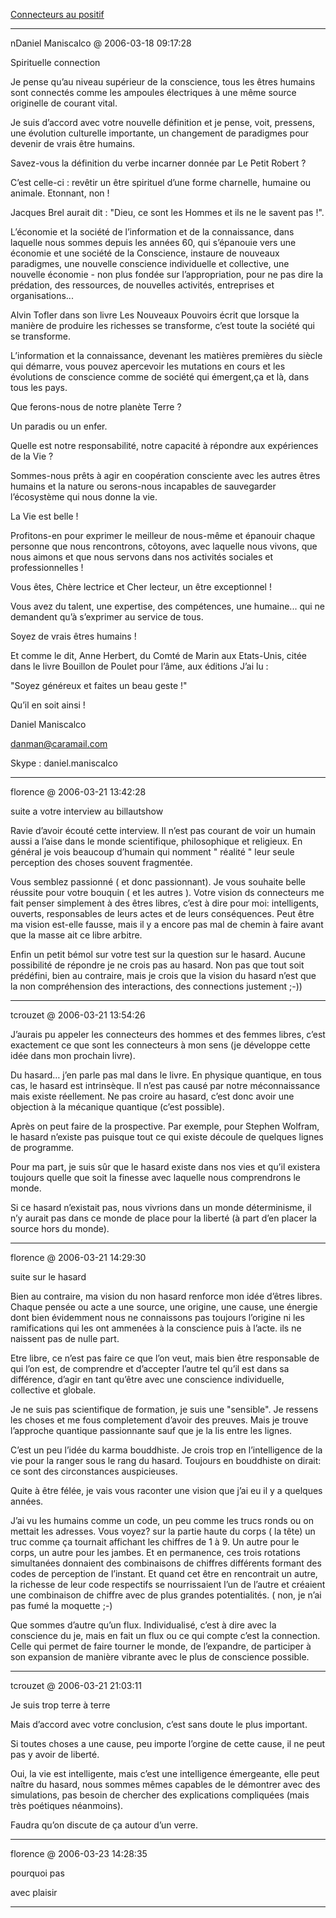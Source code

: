 [Connecteurs au positif](../../../2006/3/connecteurs-au-positif.md)

---
nDaniel Maniscalco @ 2006-03-18 09:17:28

Spirituelle connection

Je pense qu’au niveau supérieur de la conscience, tous les êtres humains sont connectés comme les ampoules électriques à une même source originelle de courant vital.

Je suis d’accord avec votre nouvelle définition et je pense, voit, pressens, une évolution culturelle importante, un changement de paradigmes pour devenir de vrais être humains.

Savez-vous la définition du verbe incarner donnée par Le Petit Robert ?

C’est celle-ci : revêtir un être spirituel d’une forme charnelle, humaine ou animale. Etonnant, non !

Jacques Brel aurait dit : "Dieu, ce sont les Hommes et ils ne le savent pas !".

L’économie et la société de l’information et de la connaissance, dans laquelle nous sommes depuis les années 60, qui s’épanouie vers une économie et une société de la Conscience, instaure de nouveaux paradigmes, une nouvelle conscience individuelle et collective, une nouvelle économie - non plus fondée sur l’appropriation, pour ne pas dire la prédation, des ressources, de nouvelles activités, entreprises et organisations...

Alvin Tofler dans son livre Les Nouveaux Pouvoirs écrit que lorsque la manière de produire les richesses se transforme, c’est toute la société qui se transforme.

L’information et la connaissance, devenant les matières premières du siècle qui démarre, vous pouvez apercevoir les mutations en cours et les évolutions de conscience comme de société qui émergent,ça et là, dans tous les pays.

Que ferons-nous de notre planète Terre ?

Un paradis ou un enfer.

Quelle est notre responsabilité, notre capacité à répondre aux expériences de la Vie ?

Sommes-nous prêts à agir en coopération consciente avec les autres êtres humains et la nature ou serons-nous incapables de sauvegarder l’écosystème qui nous donne la vie.

La Vie est belle !

Profitons-en pour exprimer le meilleur de nous-même et épanouir chaque personne que nous rencontrons, côtoyons, avec laquelle nous vivons, que nous aimons et que nous servons dans nos activités sociales et professionnelles !

Vous êtes, Chère lectrice et Cher lecteur, un être exceptionnel !

Vous avez du talent, une expertise, des compétences, une humaine... qui ne demandent qu’à s’exprimer au service de tous.

Soyez de vrais êtres humains !

Et comme le dit, Anne Herbert, du Comté de Marin aux Etats-Unis, citée dans le livre Bouillon de Poulet pour l’âme, aux éditions J’ai lu :

"Soyez généreux et faites un beau geste !"

Qu’il en soit ainsi !

Daniel Maniscalco

danman@caramail.com

Skype : daniel.maniscalco

---

florence @ 2006-03-21 13:42:28

suite a votre interview au billautshow

Ravie d’avoir écouté cette interview. Il n’est pas courant de voir un humain aussi a l’aise dans le monde scientifique, philosophique et religieux. En général je vois beaucoup d’humain qui nomment " réalité " leur seule perception des choses souvent fragmentée.

Vous semblez passionné ( et donc passionnant). Je vous souhaite belle réussite pour votre bouquin ( et les autres ). Votre vision ds connecteurs me fait penser simplement à des êtres libres, c’est à dire pour moi: intelligents, ouverts, responsables de leurs actes et de leurs conséquences. Peut être ma vision est-elle fausse, mais il y a encore pas mal de chemin à faire avant que la masse ait ce libre arbitre.

Enfin un petit bémol sur votre test sur la question sur le hasard. Aucune possibilité de répondre je ne crois pas au hasard. Non pas que tout soit prédéfini, bien au contraire, mais je crois que la vision du hasard n’est que la non compréhension des interactions, des connections justement ;-))

---

tcrouzet @ 2006-03-21 13:54:26

J’aurais pu appeler les connecteurs des hommes et des femmes libres, c’est exactement ce que sont les connecteurs à mon sens (je développe cette idée dans mon prochain livre).

Du hasard… j’en parle pas mal dans le livre. En physique quantique, en tous cas, le hasard est intrinsèque. Il n’est pas causé par notre méconnaissance mais existe réellement. Ne pas croire au hasard, c’est donc avoir une objection à la mécanique quantique (c’est possible).

Après on peut faire de la prospective. Par exemple, pour Stephen Wolfram, le hasard n’existe pas puisque tout ce qui existe découle de quelques lignes de programme.

Pour ma part, je suis sûr que le hasard existe dans nos vies et qu’il existera toujours quelle que soit la finesse avec laquelle nous comprendrons le monde.

Si ce hasard n’existait pas, nous vivrions dans un monde déterminisme, il n’y aurait pas dans ce monde de place pour la liberté (à part d’en placer la source hors du monde).

---

florence @ 2006-03-21 14:29:30

suite sur le hasard

Bien au contraire, ma vision du non hasard renforce mon idée d’êtres libres. Chaque pensée ou acte a une source, une origine, une cause, une énergie dont bien évidemment nous ne connaissons pas toujours l’origine ni les ramifications qui les ont ammenées à la conscience puis à l’acte. ils ne naissent pas de nulle part.

Etre libre, ce n’est pas faire ce que l’on veut, mais bien être responsable de qui l’on est, de comprendre et d’accepter l’autre tel qu’il est dans sa différence, d’agir en tant qu’être avec une conscience individuelle, collective et globale.

Je ne suis pas scientifique de formation, je suis une "sensible". Je ressens les choses et me fous completement d’avoir des preuves. Mais je trouve l’approche quantique passionnante sauf que je la lis entre les lignes.

C’est un peu l’idée du karma bouddhiste. Je crois trop en l’intelligence de la vie pour la ranger sous le rang du hasard. Toujours en bouddhiste on dirait: ce sont des circonstances auspicieuses.

Quite à être félée, je vais vous raconter une vision que j’ai eu il y a quelques années.

J’ai vu les humains comme un code, un peu comme les trucs ronds ou on mettait les adresses. Vous voyez? sur la partie haute du corps ( la tête) un truc comme ça tournait affichant les chiffres de 1 à 9. Un autre pour le corps, un autre pour les jambes. Et en permanence, ces trois rotations simultanées donnaient des combinaisons de chiffres différents formant des codes de perception de l’instant. Et quand cet être en rencontrait un autre, la richesse de leur code respectifs se nourrissaient l’un de l’autre et créaient une combinaison de chiffre avec de plus grandes potentialités. ( non, je n’ai pas fumé la moquette ;-)

Que sommes d’autre qu’un flux. Individualisé, c’est à dire avec la conscience du je, mais en fait un flux ou ce qui compte c’est la connection. Celle qui permet de faire tourner le monde, de l’expandre, de participer à son expansion de manière vibrante avec le plus de conscience possible.



---

tcrouzet @ 2006-03-21 21:03:11

Je suis trop terre à terre

Mais d’accord avec votre conclusion, c’est sans doute le plus important.

Si toutes choses a une cause, peu importe l’orgine de cette cause, il ne peut pas y avoir de liberté.

Oui, la vie est intelligente, mais c’est une intelligence émergeante, elle peut naître du hasard, nous sommes mêmes capables de le démontrer avec des simulations, pas besoin de chercher des explications compliquées (mais très poétiques néanmoins).

Faudra qu’on discute de ça autour d’un verre.

---

florence @ 2006-03-23 14:28:35

pourquoi pas

avec plaisir

---

